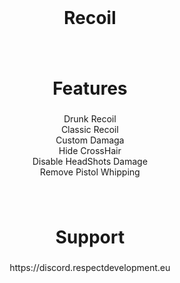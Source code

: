 <br clear="both">

<h1 align="center">Recoil</h1>

###

<br clear="both">

<h1 align="center">Features</h1>

###

<p align="center">Drunk Recoil<br>Classic Recoil<br>Custom Damaga<br>Hide CrossHair<br>Disable HeadShots Damage<br>Remove Pistol Whipping</p>

###

<br clear="both">

<h1 align="center">Support</h1>

###

<p align="center">https://discord.respectdevelopment.eu</p>

###
